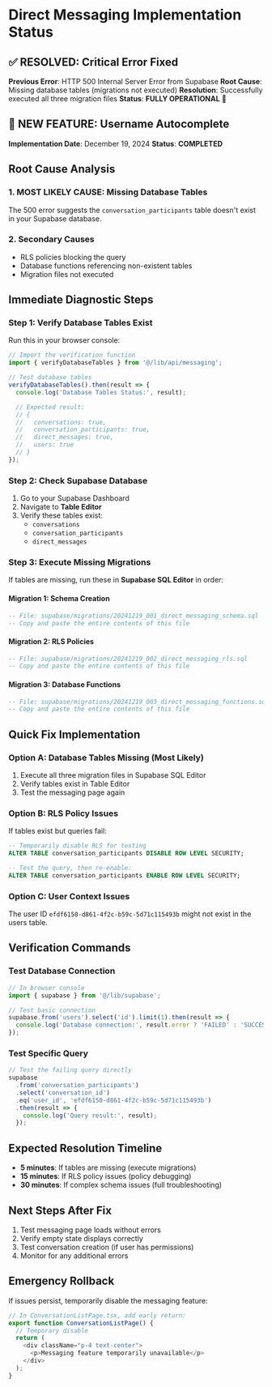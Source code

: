 # Direct Messaging Implementation Status

## ✅ **RESOLVED: Critical Error Fixed**
**Previous Error**: HTTP 500 Internal Server Error from Supabase
**Root Cause**: Missing database tables (migrations not executed)
**Resolution**: Successfully executed all three migration files
**Status**: **FULLY OPERATIONAL** 🎉

## 🚀 **NEW FEATURE: Username Autocomplete**
**Implementation Date**: December 19, 2024
**Status**: **COMPLETED**

## Root Cause Analysis

### 1. **MOST LIKELY CAUSE: Missing Database Tables**
The 500 error suggests the `conversation_participants` table doesn't exist in your Supabase database.

### 2. **Secondary Causes**
- RLS policies blocking the query
- Database functions referencing non-existent tables
- Migration files not executed

## Immediate Diagnostic Steps

### Step 1: Verify Database Tables Exist
Run this in your browser console:

```javascript
// Import the verification function
import { verifyDatabaseTables } from '@/lib/api/messaging';

// Test database tables
verifyDatabaseTables().then(result => {
  console.log('Database Tables Status:', result);

  // Expected result:
  // {
  //   conversations: true,
  //   conversation_participants: true,
  //   direct_messages: true,
  //   users: true
  // }
});
```

### Step 2: Check Supabase Database
1. Go to your Supabase Dashboard
2. Navigate to **Table Editor**
3. Verify these tables exist:
   - `conversations`
   - `conversation_participants`
   - `direct_messages`

### Step 3: Execute Missing Migrations
If tables are missing, run these in **Supabase SQL Editor** in order:

#### Migration 1: Schema Creation
```sql
-- File: supabase/migrations/20241219_001_direct_messaging_schema.sql
-- Copy and paste the entire contents of this file
```

#### Migration 2: RLS Policies
```sql
-- File: supabase/migrations/20241219_002_direct_messaging_rls.sql
-- Copy and paste the entire contents of this file
```

#### Migration 3: Database Functions
```sql
-- File: supabase/migrations/20241219_003_direct_messaging_functions.sql
-- Copy and paste the entire contents of this file
```

## Quick Fix Implementation

### Option A: Database Tables Missing (Most Likely)
1. Execute all three migration files in Supabase SQL Editor
2. Verify tables exist in Table Editor
3. Test the messaging page again

### Option B: RLS Policy Issues
If tables exist but queries fail:

```sql
-- Temporarily disable RLS for testing
ALTER TABLE conversation_participants DISABLE ROW LEVEL SECURITY;

-- Test the query, then re-enable:
ALTER TABLE conversation_participants ENABLE ROW LEVEL SECURITY;
```

### Option C: User Context Issues
The user ID `efdf6150-d861-4f2c-b59c-5d71c115493b` might not exist in the users table.

## Verification Commands

### Test Database Connection
```javascript
// In browser console
import { supabase } from '@/lib/supabase';

// Test basic connection
supabase.from('users').select('id').limit(1).then(result => {
  console.log('Database connection:', result.error ? 'FAILED' : 'SUCCESS');
});
```

### Test Specific Query
```javascript
// Test the failing query directly
supabase
  .from('conversation_participants')
  .select('conversation_id')
  .eq('user_id', 'efdf6150-d861-4f2c-b59c-5d71c115493b')
  .then(result => {
    console.log('Query result:', result);
  });
```

## Expected Resolution Timeline
- **5 minutes**: If tables are missing (execute migrations)
- **15 minutes**: If RLS policy issues (policy debugging)
- **30 minutes**: If complex schema issues (full troubleshooting)

## Next Steps After Fix
1. Test messaging page loads without errors
2. Verify empty state displays correctly
3. Test conversation creation (if user has permissions)
4. Monitor for any additional errors

## Emergency Rollback
If issues persist, temporarily disable the messaging feature:

```typescript
// In ConversationListPage.tsx, add early return:
export function ConversationListPage() {
  // Temporary disable
  return (
    <div className="p-4 text-center">
      <p>Messaging feature temporarily unavailable</p>
    </div>
  );
}
```
